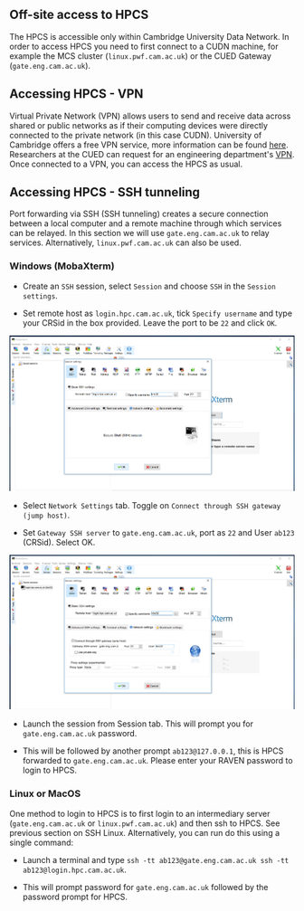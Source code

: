 ## Off-site access to HPCS

The HPCS is accessible only within Cambridge University Data Network. In order to access HPCS you need to first connect to a CUDN machine, for example the MCS cluster (`linux.pwf.cam.ac.uk`) or the CUED Gateway (`gate.eng.cam.ac.uk`).

## Accessing HPCS - VPN

Virtual Private Network (VPN) allows users to send and receive data across shared or public networks as if their computing devices were directly connected to the private network (in this case CUDN). University of Cambridge offers a free VPN service, more information can be found [here](http://www.ucs.cam.ac.uk/vpn). Researchers at the CUED can request for an engineering department's [VPN](http://www-h.eng.cam.ac.uk/help/network/vpn/). Once connected to a VPN, you can access the HPCS as usual.

## Accessing HPCS - SSH tunneling

Port forwarding via SSH (SSH tunneling) creates a secure connection between a local computer and a remote machine through which services can be relayed. In this section we will use `gate.eng.cam.ac.uk` to relay services. Alternatively, `linux.pwf.cam.ac.uk` can also be used.

### Windows (MobaXterm)

* Create an `SSH` session, select `Session` and choose `SSH` in the `Session settings`. 

* Set remote host as `login.hpc.cam.ac.uk`, tick `Specify username` and type your CRSid in the box provided. Leave the port to be `22` and click `OK`.

![Setting up SSH using MobaXterm](mobaxterm-ssh.png)

* Select `Network Settings` tab. Toggle on `Connect through SSH gateway (jump host)`. 

* Set `Gateway SSH server` to `gate.eng.cam.ac.uk`, port as `22` and User `ab123` (CRSid). Select OK.

![Off-site access using MobaXterm](mobaxterm-offsite.png)

* Launch the session from Session tab. This will prompt you for `gate.eng.cam.ac.uk` password. 

* This will be followed by another prompt `ab123@127.0.0.1`, this is HPCS forwarded to `gate.eng.cam.ac.uk`. Please enter your RAVEN password to login to HPCS.

### Linux or MacOS

One method to login to HPCS is to first login to an intermediary server (`gate.eng.cam.ac.uk` or `linux.pwf.cam.ac.uk`) and then ssh to HPCS. See previous section on SSH Linux. Alternatively, you can run
do this using a single command:

* Launch a terminal and type `ssh -tt ab123@gate.eng.cam.ac.uk ssh -tt ab123@login.hpc.cam.ac.uk`.

* This will prompt password for `gate.eng.cam.ac.uk` followed by the password prompt for HPCS.

